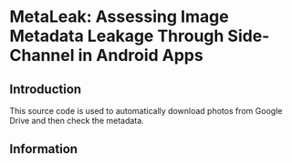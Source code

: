 
# MetaLeak: Assessing Image Metadata Leakage Through Side-Channel in Android Apps

## Introduction
This source code is used to automatically download photos from Google Drive and then check the metadata.

## Information


